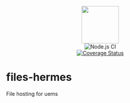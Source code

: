 <p align="center">
  <img width="100" height="100" src="https://github.com/ents-crew/uems-files-hermes/blob/main/uems-files-hermes.png?raw=true">
  <br>
  <img src="https://github.com/ents-crew/uems-files-hermes/workflows/Node.js%20CI/badge.svg" alt="Node.js CI"/>
  <br>
  <a href="https://coveralls.io/github/ents-crew/uems-files-hermes?branch=main">
    <img src="https://coveralls.io/repos/github/ents-crew/uems-files-hermes/badge.svg?branch=main" alt="Coverage Status"/>
  </a>
</p>

# files-hermes

File hosting for uems
